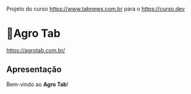Projeto do curso https://www.tabnews.com.br para o https://curso.dev

# 🌾Agro Tab

https://agrotab.com.br/

## Apresentação

Bem-vindo ao **Agro Tab**!

<!-- Agro Tab é uma plataforma inovadora voltada para a **curadoria e compartilhamento de conhecimento** de qualidade.
Vivemos em uma era de abundância de informações, e, muitas vezes, o excesso gera a falta de profundidade e relevância nos conteúdos.
Agro Tab tem como objetivo preencher essa lacuna, oferecendo um espaço onde o conhecimento é filtrado, valorizado e compartilhado de forma significativa.

A plataforma é **destinada a debates e troca de conhecimentos**, permitindo que os usuários publiquem suas próprias ideias, compartilhem experiências e participem de discussões enriquecedoras por meio de publicações e comentários. Dessa forma, cada membro contribui para a criação de uma comunidade engajada e que busca agregar valor ao cotidiano de seus participantes.

### Objetivo

Nosso propósito é criar um ambiente onde cada postagem ou comentário tenha potencial para gerar insights valiosos, estimulando a reflexão e o aprendizado contínuo. Agro Tab é mais do que uma rede de conteúdo — é um espaço para a construção de um legado de conhecimento.

---

Gosto de anotar minhas ideias em um caderno, insigths que surgem a qualquer hora do dia, baseado nisso resolvi criar um site para colocar esses insights e permitir que outras pessoas coloquem algo relevante. Aí bastou encontrar um nome relevante para este site, para que eu escolhesse a area que poderia ser explorada pois o próprio termo insight já figura conhecimentos profundos. -->

<!-- Explore o repositório, veja as tecnologias que sustentam a plataforma e junte-se a nós para fazer parte dessa jornada de aprendizado e troca de ideias!

## Instrução de Instalação

### Pre requisitos

## Node 16

## Git version

### Etapas

```bash
npm install
```

## Intruções de uso

Monte um passo a passo ou comandos

```bash
npm install
``` -->
